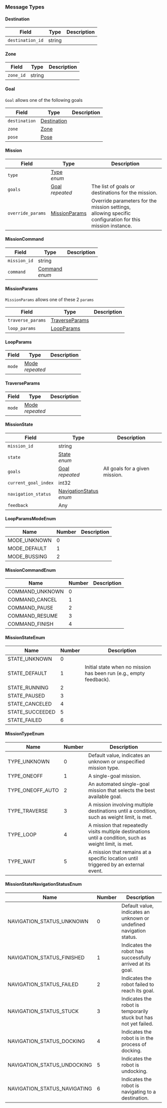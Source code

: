 ### Message Types

#### Destination
| Field            | Type   | Description |
|------------------|--------|-------------|
| `destination_id` | string |             |

#### Zone
| Field    | Type   | Description |
|----------|--------|-------------|
| `zone_id`| string |             |

#### Goal
`Goal` allows one of the following goals

| Field       | Type            | Description |
|-------------|-----------------|-------------|
| `destination` | [Destination](#destination) |             |
| `zone`       | [Zone](#zone)   |             |
| `pose`       | [Pose](../robot/Robot.md/#pose) |             |

#### Mission
| Field             | Type                     | Description    |
|-------------------|--------------------------|----------------|
| `type`            | [Type](#missiontypeenum)<br>*enum* |      |
| `goals`           | [Goal](#goal)<br>*repeated* | The list of goals or destinations for the mission.  |
| `override_params` | [MissionParams](#missionparams) | Override parameters for the mission settings, <br> allowing specific configuration for this mission instance. |

#### MissionCommand
| Field       | Type                        | Description |
|-------------|-----------------------------|-------------|
| `mission_id`| string                      |             |
| `command`   | [Command](#missioncommandenum)<br>*enum* |             |

#### MissionParams
`MissionParams` allows one of these 2 `params`

| Field             | Type                    | Description |
|-------------------|-------------------------|-------------|
| `traverse_params` | [TraverseParams](#traverseparams) |             |
| `loop_params`     | [LoopParams](#loopparams) |             |

#### LoopParams
| Field  | Type                    | Description |
|--------|-------------------------|-------------|
| `mode` | [Mode](#loopparamsmodeenum)<br>*repeated* |             |

#### TraverseParams
| Field  | Type                    | Description |
|--------|-------------------------|-------------|
| `mode` | [Mode](#loopparamsmodeenum)<br>*repeated* |             |

#### MissionState
| Field                | Type                                             | Description                                  |
|----------------------|--------------------------------------------------|----------------------------------------------|
| `mission_id`         | string                                           |                                              |
| `state`              | [State](#missionstateenum)<br>*enum*             |                                              |
| `goals`              | [Goal](#goal)<br>*repeated*                      | All goals for a given mission.               |
| `current_goal_index` | int32                                            |                                              |
| `navigation_status`  | [NavigationStatus](#missionstatenavigationstatusenum)<br>*enum* |                                              |
| `feedback`           | Any                                              |                                              |

#### LoopParamsModeEnum
| Name           | Number | Description |
|----------------|--------|-------------|
| MODE_UNKNOWN   | 0      |             |
| MODE_DEFAULT   | 1      |             |
| MODE_BUSSING   | 2      |             |

#### MissionCommandEnum
| Name             | Number | Description |
|------------------|--------|-------------|
| COMMAND_UNKNOWN  | 0      |             |
| COMMAND_CANCEL   | 1      |             |
| COMMAND_PAUSE    | 2      |             |
| COMMAND_RESUME   | 3      |             |
| COMMAND_FINISH   | 4      |             |

#### MissionStateEnum
| Name             | Number | Description |
|------------------|--------|-------------|
| STATE_UNKNOWN    | 0      |             |
| STATE_DEFAULT    | 1      | Initial state when no mission has been run (e.g., empty feedback). |
| STATE_RUNNING    | 2      |             |
| STATE_PAUSED     | 3      |             |
| STATE_CANCELED   | 4      |             |
| STATE_SUCCEEDED  | 5      |             |
| STATE_FAILED     | 6      |             |

#### MissionTypeEnum
| Name               | Number | Description                                                                |
|--------------------|--------|----------------------------------------------------------------------------|
| TYPE_UNKNOWN       | 0      | Default value, indicates an unknown or unspecified mission type.           |
| TYPE_ONEOFF        | 1      | A single-goal mission.                                                     |
| TYPE_ONEOFF_AUTO   | 2      | An automated single-goal mission that selects the best available goal.     |
| TYPE_TRAVERSE      | 3      | A mission involving multiple destinations until a condition, such as weight limit, is met. |
| TYPE_LOOP          | 4      | A mission that repeatedly visits multiple destinations until a condition, such as weight limit, is met. |
| TYPE_WAIT          | 5      | A mission that remains at a specific location until triggered by an external event. |

#### MissionStateNavigationStatusEnum
| Name                  | Number | Description                                                                 |
|-----------------------|--------|-----------------------------------------------------------------------------|
| NAVIGATION_STATUS_UNKNOWN | 0      | Default value, indicates an unknown or undefined navigation status.     |
| NAVIGATION_STATUS_FINISHED| 1      | Indicates the robot has successfully arrived at its goal.               |
| NAVIGATION_STATUS_FAILED  | 2      | Indicates the robot failed to reach its goal.                           |
| NAVIGATION_STATUS_STUCK   | 3      | Indicates the robot is temporarily stuck but has not yet failed.        |
| NAVIGATION_STATUS_DOCKING | 4      | Indicates the robot is in the process of docking.                       |
| NAVIGATION_STATUS_UNDOCKING | 5    | Indicates the robot is undocking.                                       |
| NAVIGATION_STATUS_NAVIGATING | 6   | Indicates the robot is navigating to a destination.                     |
